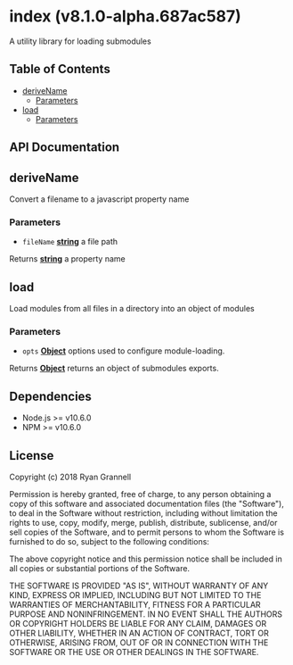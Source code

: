
# index (v8.1.0-alpha.687ac587)

A utility library for loading submodules



## Table of Contents

- [deriveName](#derivename)
  * [Parameters](#parameters)
- [load](#load)
  * [Parameters](#parameters-1)

## API Documentation

<!-- Generated by documentation.js. Update this documentation by updating the source code. -->

## deriveName

Convert a filename to a javascript property name

### Parameters

-   `fileName` **[string][1]** a file path

Returns **[string][1]** a property name

## load

Load modules from all files in a directory into an object of modules

### Parameters

-   `opts` **[Object][2]** options used to configure module-loading.

Returns **[Object][2]** returns an object of submodules exports.

[1]: https://developer.mozilla.org/docs/Web/JavaScript/Reference/Global_Objects/String

[2]: https://developer.mozilla.org/docs/Web/JavaScript/Reference/Global_Objects/Object


## Dependencies

- Node.js >= v10.6.0
- NPM >= v10.6.0

## License

Copyright (c) 2018 Ryan Grannell

Permission is hereby granted, free of charge, to any person obtaining a copy of this software and associated documentation files (the "Software"), to deal in the Software without restriction, including without limitation the rights to use, copy, modify, merge, publish, distribute, sublicense, and/or sell copies of the Software, and to permit persons to whom the Software is furnished to do so, subject to the following conditions:

The above copyright notice and this permission notice shall be included in all copies or substantial portions of the Software.

THE SOFTWARE IS PROVIDED "AS IS", WITHOUT WARRANTY OF ANY KIND, EXPRESS OR IMPLIED, INCLUDING BUT NOT LIMITED TO THE WARRANTIES OF MERCHANTABILITY, FITNESS FOR A PARTICULAR PURPOSE AND NONINFRINGEMENT. IN NO EVENT SHALL THE AUTHORS OR COPYRIGHT HOLDERS BE LIABLE FOR ANY CLAIM, DAMAGES OR OTHER LIABILITY, WHETHER IN AN ACTION OF CONTRACT, TORT OR OTHERWISE, ARISING FROM, OUT OF OR IN CONNECTION WITH THE SOFTWARE OR THE USE OR OTHER DEALINGS IN THE SOFTWARE.
